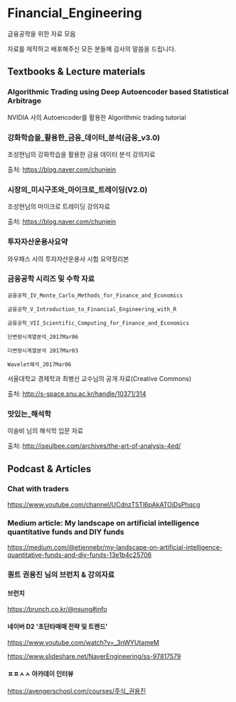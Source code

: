 # Financial_Engineering
금융공학을 위한 자료 모음

자료를 제작하고 배포해주신 모든 분들께 감사의 말씀을 드립니다.

## Textbooks & Lecture materials

### Algorithmic Trading using Deep Autoencoder based Statistical Arbitrage
NVIDIA 사의 Autoencoder를 활용한 Algorithmic trading tutorial

### 강화학습을_활용한_금융_데이터_분석(금융_v3.0)
조성현님의 강화학습을 활용한 금융 데이터 분석 강의자료

출처: https://blog.naver.com/chunjein

### 시장의_미시구조와_마이크로_트레이딩(V2.0)
조성현님의 마이크로 트레이딩 강의자료

출처: https://blog.naver.com/chunjein

### 투자자산운용사요약
와우패스 사의 투자자산운용사 시험 요약정리본

### 금융공학 시리즈 및 수학 자료
`금융공학_IV_Monte_Carlo_Methods_for_Finance_and_Economics`

`금융공학_V_Introduction_to_Financial_Engineering_with_R`

`금융공학_VII_Scientific_Computing_for_Finance_and_Economics`


`단변량시계열분석_2017Mar06`

`다변량시계열분석 2017Mar03`

`Wavelet해석_2017Mar06`

서울대학교 경제학과 최병선 교수님의 공개 자료(Creative Commons)

출처: http://s-space.snu.ac.kr/handle/10371/314

### 맛있는_해석학
이슬비 님의 해석학 입문 자료

출처: http://iseulbee.com/archives/the-art-of-analysis-4ed/

## Podcast & Articles

### Chat with traders

https://www.youtube.com/channel/UCdnzT5Tl6pAkATOiDsPhqcg


### Medium article: My landscape on artificial intelligence quantitative funds and DIY funds

https://medium.com/@etiennebr/my-landscape-on-artificial-intelligence-quantitative-funds-and-diy-funds-13e1b4c25706


### 퀀트 권용진 님의 브런치 & 강의자료

#### 브런치

https://brunch.co.kr/@nsung#info

#### 네이버 D2 '초단타매매 전략 및 트렌드'

https://www.youtube.com/watch?v=_3nWYUtameM

https://www.slideshare.net/NaverEngineering/ss-97817579

#### ㅍㅍㅅㅅ 아카데이 인터뷰

https://avengerschool.com/courses/주식_권용진
